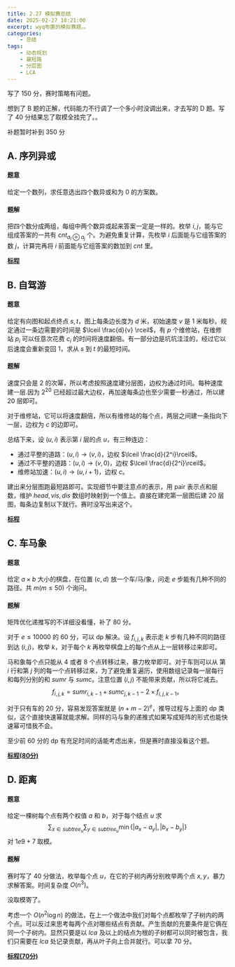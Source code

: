 ```yaml
---
title: 2.27 模拟赛总结
date: 2025-02-27 18:21:00
excerpt: wyq布置的模拟赛题。。
categories: 
    - 总结
tags: 
    - 动态规划
    - 最短路
    - 分层图
    - LCA
---
```


写了 150 分，赛时策略有问题。

想到了 B 题的正解，代码能力不行调了一个多小时没调出来，才去写的 D 题。写了 40 分结果忘了取模全挂完了。。

补题暂时补到 350 分

## A. 序列异或
#### 题意
给定一个数列，求任意选出四个数异或和为 $0$ 的方案数。
#### 题解
把四个数分成两组，每组中两个数异或起来答案一定是一样的。枚举 $i,j$，能与它组成答案的一共有 $cnt_{a_i\oplus a_j}$ 个。为避免重复计算，先枚举 $i$ 后面能与它组答案的数 $j$，计算完再将 $i$ 前面能与它组答案的数加到 $cnt$ 里。

**[标程](https://yumomeow.github.io/2025/02/24/std/#0227A)**

## B. 自驾游
#### 题意
给定有向图和起点终点 $s,t$，图上每条边长度为 $d$ 米，初始速度 $v$ 是 $1$ 米每秒。规定通过一条边需要的时间是 $\lceil \frac{d}{v} \rceil$，有 $p$ 个维修站，在维修站 $p_i$ 可以任意次花费 $c_i$ 的时间将速度翻倍。有一部分边是坑坑洼洼的，经过它以后速度会重新变回 $1$，求从 $s$ 到 $t$ 的最短时间。
#### 题解
速度只会是 $2$ 的次幂，所以考虑按照速度建分层图，边权为通过时间。每种速度建一层.因为 $2^{20}$ 已经超过最大边权，再加速每条边也至少需要一秒通过，所以建 $20$ 层即可。

对于维修站，它可以将速度翻倍，所以有维修站的每个点，两层之间建一条指向下一层，边权为 $c$ 的边即可。

总结下来，设 $(u,i)$ 表示第 $i$ 层的点 $u$，有三种连边：
- 通过平整的道路：$(u,i)\to (v,i)$，边权 $\lceil \frac{d}{2^i}\rceil$。
- 通过不平整的道路：$(u,i)\to (v,0)$，边权 $\lceil \frac{d}{2^i}\rceil$。
- 维修站加速：$(u,i)\to (u,i+1)$，边权 $c$。

建出来分层图跑最短路即可。实现细节中要注意点的表示，用 pair 表示点和层数，维护 $head,vis,dis$ 数组时映射到一个值上。直接在建完第一层图后建 $20$ 层图，每条边复制以下就行。赛时没写出来这个。

**[标程](https://yumomeow.github.io/2025/02/24/std/#0227B)**
## C. 车马象
#### 题意
给定 $a\times b$ 大小的棋盘，在位置 $(c,d)$ 放一个车/马/象，问走 $e$ 步能有几种不同的路径。共 $m(m\le 50)$ 个询问。
#### 题解
矩阵优化递推写的不详细没看懂，补了 80 分。

对于 $e\le 10000$ 的 60 分，可以 dp 解决。设 $f_{i,j,k}$ 表示走 $k$ 步有几种不同的路径到达 $(i,j)$，枚举 $k$，对于每个 $k$ 再枚举棋盘上的每个点从上一层转移过来即可。

马和象每个点只能从 $4$ 或者 $8$ 个点转移过来，暴力枚举即可。对于车则可以从 第 $i$ 行和第 $j$ 列的每一个点转移过来，为了避免重复遍历，使用数组记录每一层每行和每列分别的和 $sumr$ 与 $sumc$。注意位置 $(i,j)$ 不能带来贡献，所以将它减去。
$$
f_{i,j,k}=sumr_{i,k-1}+sumc_{j,k-1}-2\times f_{i,j,k-1}。
$$

对于只有车的 20 分，容易发现答案就是 $(n+m-2)^e$，推导过程与上面的 dp 类似，这个直接快速幂就能求解。同样的马与象的递推式如果写成矩阵的形式也能快速幂可惜我不会。

至少前 60 分的 dp 有充足时间的话能考虑出来，但是赛时直接没看这个题。

**[标程(80分)](https://yumomeow.github.io/2025/02/24/std/#0227C)**

## D. 距离
#### 题意
给定一棵树每个点有两个权值 $a$ 和 $b$，对于每个结点 $u$ 求
$$
\sum_{x\in subtree_u}\sum_{y\in subtree_u}\min\{|a_x-a_y|,|b_x-b_y|\}
$$
对 $1e9+7$ 取模。
#### 题解
赛时写了 40 分做法，枚举每个点 $u$，在它的子树内再分别枚举两个点 $x,y$，暴力求解答案。时间复杂度 $O(n^3)$。

没取模寄了。

考虑一个 $O(n^2\log n)$ 的做法，在上一个做法中我们对每个点都枚举了子树内的两个点。可以反过来思考每两个点对哪些结点有贡献。产生贡献的充要条件是它俩在同一个子树内。显然只要是以 $lca$ 及以上的结点为根的子树都可以同时被包含，我们只需要在 $lca$ 处记录贡献，再从叶子向上合并就行。可以拿 70 分。

**[标程(70分)](https://yumomeow.github.io/2025/02/24/std/#0227C)**

